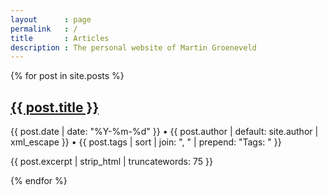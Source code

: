 ```yaml
---
layout      : page
permalink   : /
title       : Articles
description : The personal website of Martin Groeneveld
---
```


{% for post in site.posts %}
  <h2 class="h4 font-weight-bold p-0 mb-2"><a href="{{ post.url | prepend: site.baseurl }}">{{ post.title }}</a></h2>
  <p class="text-muted mb-2 small">{{ post.date | date: "%Y-%m-%d" }} &bull; {{ post.author | default: site.author | xml_escape }} &bull; {{ post.tags | sort | join: ", " | prepend: "Tags: " }}</p>
  <p class="mb-5">{{ post.excerpt | strip_html | truncatewords: 75 }}</p>
{% endfor %}
